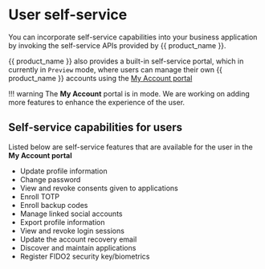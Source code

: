 # User self-service <Badge text="preview" type="warn" />

You can incorporate self-service capabilities into your business application by invoking the self-service APIs provided by {{ product_name }}.

{{ product_name }} also provides a built-in self-service portal, which in currently in `Preview` mode, where users can manage their own {{ product_name }} accounts using the [My Account portal](../../guides/user-self-service/customer-self-service-portal.md) <Badge text="preview" type="warn"/></a>

!!! warning
    The **My Account** portal is in <Badge text="preview " type="warn" vertical="middle" /> mode. We are working on adding more features to enhance the experience of the user.


## Self-service capabilities for users

Listed below are self-service features that are available for the user in the **My Account portal**

- Update profile information
- Change password
- View and revoke consents given to applications
- Enroll TOTP
- Enroll backup codes
- Manage linked social accounts
- Export profile information
- View and revoke login sessions
- Update the account recovery email
- Discover and maintain applications
- Register FIDO2 security key/biometrics
